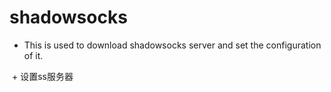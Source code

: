 # shadowsocks

  + This is used to download shadowsocks server and set the configuration of it.
  
  + 设置ss服务器
